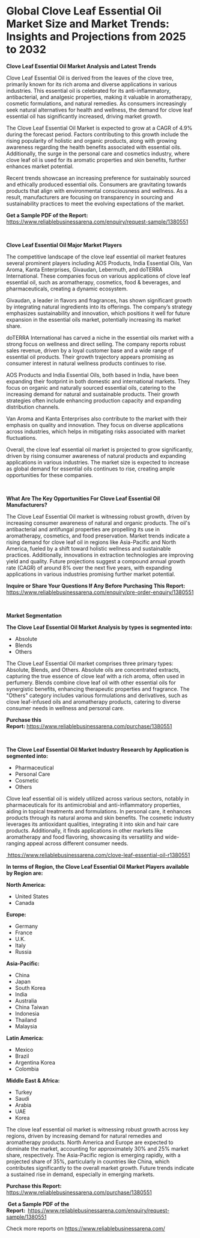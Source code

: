 <p><h1>Global Clove Leaf Essential Oil Market Size and Market Trends: Insights and Projections from 2025 to 2032</h1></p><p><strong>Clove Leaf Essential Oil Market Analysis and Latest Trends</strong></p>
<p><p>Clove Leaf Essential Oil is derived from the leaves of the clove tree, primarily known for its rich aroma and diverse applications in various industries. This essential oil is celebrated for its anti-inflammatory, antibacterial, and analgesic properties, making it valuable in aromatherapy, cosmetic formulations, and natural remedies. As consumers increasingly seek natural alternatives for health and wellness, the demand for clove leaf essential oil has significantly increased, driving market growth.</p><p>The Clove Leaf Essential Oil Market is expected to grow at a CAGR of 4.9% during the forecast period. Factors contributing to this growth include the rising popularity of holistic and organic products, along with growing awareness regarding the health benefits associated with essential oils. Additionally, the surge in the personal care and cosmetics industry, where clove leaf oil is used for its aromatic properties and skin benefits, further enhances market potential.</p><p>Recent trends showcase an increasing preference for sustainably sourced and ethically produced essential oils. Consumers are gravitating towards products that align with environmental consciousness and wellness. As a result, manufacturers are focusing on transparency in sourcing and sustainability practices to meet the evolving expectations of the market.</p></p>
<p><strong>Get a Sample PDF of the Report:&nbsp;</strong> <a href="https://www.reliablebusinessarena.com/enquiry/request-sample/1380551?utm_campaign=3270&utm_medium=2&utm_source=Github&utm_content=ia&utm_term=02042025&utm_id=clove-leaf-essential-oil">https://www.reliablebusinessarena.com/enquiry/request-sample/1380551</a></p>
<p>&nbsp;</p>
<p><strong>Clove Leaf Essential Oil Major Market Players</strong></p>
<p><p>The competitive landscape of the clove leaf essential oil market features several prominent players including AOS Products, India Essential Oils, Van Aroma, Kanta Enterprises, Givaudan, Lebermuth, and doTERRA International. These companies focus on various applications of clove leaf essential oil, such as aromatherapy, cosmetics, food & beverages, and pharmaceuticals, creating a dynamic ecosystem.</p><p>Givaudan, a leader in flavors and fragrances, has shown significant growth by integrating natural ingredients into its offerings. The company’s strategy emphasizes sustainability and innovation, which positions it well for future expansion in the essential oils market, potentially increasing its market share.</p><p>doTERRA International has carved a niche in the essential oils market with a strong focus on wellness and direct selling. The company reports robust sales revenue, driven by a loyal customer base and a wide range of essential oil products. Their growth trajectory appears promising as consumer interest in natural wellness products continues to rise.</p><p>AOS Products and India Essential Oils, both based in India, have been expanding their footprint in both domestic and international markets. They focus on organic and naturally sourced essential oils, catering to the increasing demand for natural and sustainable products. Their growth strategies often include enhancing production capacity and expanding distribution channels.</p><p>Van Aroma and Kanta Enterprises also contribute to the market with their emphasis on quality and innovation. They focus on diverse applications across industries, which helps in mitigating risks associated with market fluctuations.</p><p>Overall, the clove leaf essential oil market is projected to grow significantly, driven by rising consumer awareness of natural products and expanding applications in various industries. The market size is expected to increase as global demand for essential oils continues to rise, creating ample opportunities for these companies.</p></p>
<p>&nbsp;</p>
<p><strong>What Are The Key Opportunities For Clove Leaf Essential Oil Manufacturers?</strong></p>
<p><p>The Clove Leaf Essential Oil market is witnessing robust growth, driven by increasing consumer awareness of natural and organic products. The oil's antibacterial and antifungal properties are propelling its use in aromatherapy, cosmetics, and food preservation. Market trends indicate a rising demand for clove leaf oil in regions like Asia-Pacific and North America, fueled by a shift toward holistic wellness and sustainable practices. Additionally, innovations in extraction technologies are improving yield and quality. Future projections suggest a compound annual growth rate (CAGR) of around 8% over the next five years, with expanding applications in various industries promising further market potential.</p></p>
<p><strong>Inquire or Share Your Questions If Any Before Purchasing This Report:</strong> <a href="https://www.reliablebusinessarena.com/enquiry/pre-order-enquiry/1380551?utm_campaign=3270&utm_medium=2&utm_source=Github&utm_content=ia&utm_term=02042025&utm_id=clove-leaf-essential-oil">https://www.reliablebusinessarena.com/enquiry/pre-order-enquiry/1380551</a></p>
<p>&nbsp;</p>
<p><strong>Market Segmentation</strong></p>
<p><strong>The Clove Leaf Essential Oil Market Analysis by types is segmented into:</strong></p>
<p><ul><li>Absolute</li><li>Blends</li><li>Others</li></ul></p>
<p><p>The Clove Leaf Essential Oil market comprises three primary types: Absolute, Blends, and Others. Absolute oils are concentrated extracts, capturing the true essence of clove leaf with a rich aroma, often used in perfumery. Blends combine clove leaf oil with other essential oils for synergistic benefits, enhancing therapeutic properties and fragrance. The "Others" category includes various formulations and derivatives, such as clove leaf-infused oils and aromatherapy products, catering to diverse consumer needs in wellness and personal care.</p></p>
<p><strong>Purchase this Report:&nbsp;</strong><a href="https://www.reliablebusinessarena.com/purchase/1380551?utm_campaign=3270&utm_medium=2&utm_source=Github&utm_content=ia&utm_term=02042025&utm_id=clove-leaf-essential-oil">https://www.reliablebusinessarena.com/purchase/1380551</a></p>
<p>&nbsp;</p>
<p><strong>The Clove Leaf Essential Oil Market Industry Research by Application is segmented into:</strong></p>
<p><ul><li>Pharmaceutical</li><li>Personal Care</li><li>Cosmetic</li><li>Others</li></ul></p>
<p><p>Clove leaf essential oil is widely utilized across various sectors, notably in pharmaceuticals for its antimicrobial and anti-inflammatory properties, aiding in topical treatments and formulations. In personal care, it enhances products through its natural aroma and skin benefits. The cosmetic industry leverages its antioxidant qualities, integrating it into skin and hair care products. Additionally, it finds applications in other markets like aromatherapy and food flavoring, showcasing its versatility and wide-ranging appeal across different consumer needs.</p></p>
<p><a href="https://www.reliablebusinessarena.com/clove-leaf-essential-oil-r1380551?utm_campaign=3270&utm_medium=2&utm_source=Github&utm_content=ia&utm_term=02042025&utm_id=clove-leaf-essential-oil">&nbsp;https://www.reliablebusinessarena.com/clove-leaf-essential-oil-r1380551</a></p>
<p><strong>In terms of Region, the Clove Leaf Essential Oil Market Players available by Region are:</strong></p>
<p>
    <p> <strong> North America: </strong>
        <ul>
            <li>United States</li>
            <li>Canada</li>
        </ul>
        </p> 
    <p> <strong> Europe: </strong>
        <ul>
            <li>Germany</li>
            <li>France</li>
            <li>U.K.</li>
            <li>Italy</li>
            <li>Russia</li>
        </ul>
        </p> 
    <p> <strong> Asia-Pacific: </strong>
        <ul>
            <li>China</li>
            <li>Japan</li>
            <li>South Korea</li>
            <li>India</li>
            <li>Australia</li>
            <li>China Taiwan</li>
            <li>Indonesia</li>
            <li>Thailand</li>
            <li>Malaysia</li>
        </ul>
        </p> 
    <p> <strong> Latin America: </strong>
        <ul>
            <li>Mexico</li>
            <li>Brazil</li>
            <li>Argentina Korea</li>
            <li>Colombia</li>
        </ul>
        </p> 
    <p> <strong> Middle East & Africa: </strong>
        <ul>
            <li>Turkey</li>
            <li>Saudi</li>
            <li>Arabia</li>
            <li>UAE</li>
            <li>Korea</li>
        </ul>
    </p>
    </p>
<p><p>The clove leaf essential oil market is witnessing robust growth across key regions, driven by increasing demand for natural remedies and aromatherapy products. North America and Europe are expected to dominate the market, accounting for approximately 30% and 25% market share, respectively. The Asia-Pacific region is emerging rapidly, with a projected share of 35%, particularly in countries like China, which contributes significantly to the overall market growth. Future trends indicate a sustained rise in demand, especially in emerging markets.</p></p>
<p><strong>Purchase this Report: </strong><a href="https://www.reliablebusinessarena.com/purchase/1380551?utm_campaign=3270&utm_medium=2&utm_source=Github&utm_content=ia&utm_term=02042025&utm_id=clove-leaf-essential-oil">https://www.reliablebusinessarena.com/purchase/1380551</a></p>
<p>&nbsp;<strong>Get a Sample PDF of the Report:&nbsp;&nbsp;</strong><a href="https://www.reliablebusinessarena.com/enquiry/request-sample/1380551?utm_campaign=3270&utm_medium=2&utm_source=Github&utm_content=ia&utm_term=02042025&utm_id=clove-leaf-essential-oil">https://www.reliablebusinessarena.com/enquiry/request-sample/1380551</a></p>
<p><strong></strong></p>
<p>Check more reports on <a href="https://www.reliablebusinessarena.com/?utm_campaign=3270&utm_medium=2&utm_source=Github&utm_content=ia&utm_term=02042025&utm_id=clove-leaf-essential-oil">https://www.reliablebusinessarena.com/</a></p>